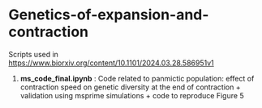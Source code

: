 # Genetics-of-expansion-and-contraction
Scripts used in https://www.biorxiv.org/content/10.1101/2024.03.28.586951v1

1) **ms_code_final.ipynb** : Code related to panmictic population: effect of contraction speed on genetic diversity at the end of contraction + validation using msprime simulations + code to reproduce Figure 5 
